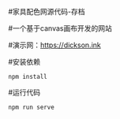 #家具配色网源代码-存档

#一个基于canvas画布开发的网站

#演示网：https://dickson.ink

#安装依赖
```
npm install
```
#运行代码
```
npm run serve
```
